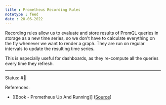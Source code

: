```yaml
---
title : Prometheus Recording Rules
notetype : feed
date : 28-06-2022
---
```


Recording rules allow us to evaluate and store results of PromQL queries in storage as a new time series, so we don't have to calculate everything on the fly whenever we want to render a graph. They are run on regular intervals to update the resulting time series.

This is especially useful for dashboards, as they re-compute all the queries every time they refresh.

-----

Status: #🌱 

References:
- [[Book - Prometheus Up And Running]] ([Source](https://www.oreilly.com/library/view/prometheus-up/9781492034131/))
